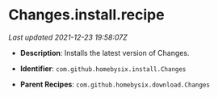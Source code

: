 # Changes.install.recipe

_Last updated 2021-12-23 19:58:07Z_

- **Description**: Installs the latest version of Changes.

- **Identifier**: `com.github.homebysix.install.Changes`

- **Parent Recipes**: `com.github.homebysix.download.Changes`